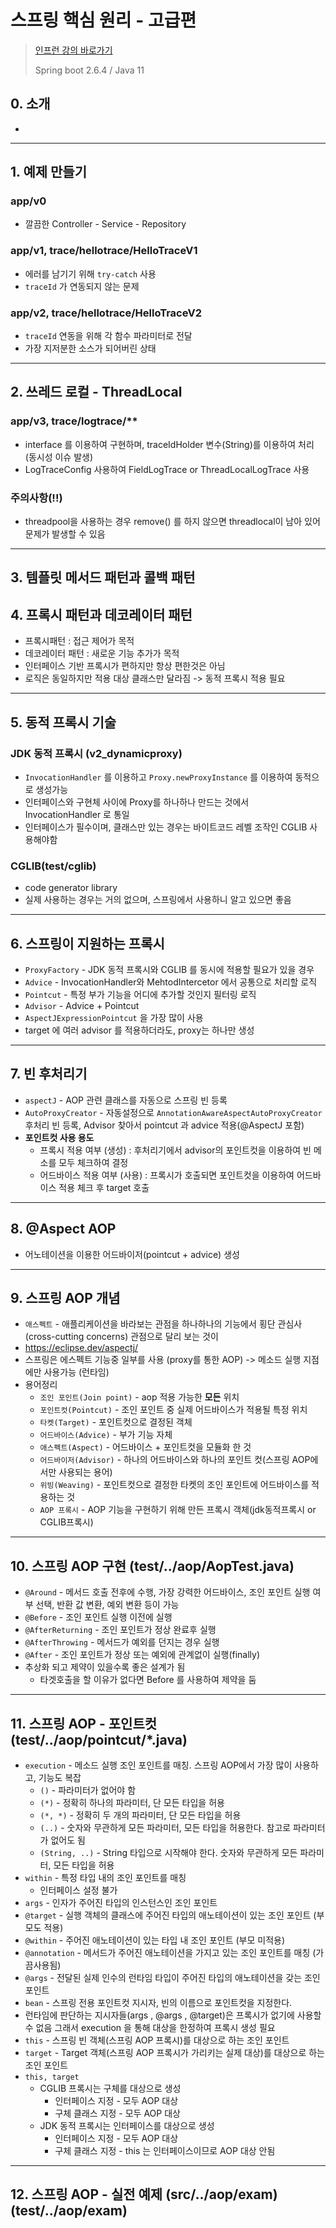 # 스프링 핵심 원리 - 고급편
> [인프런 강의 바로가기](https://www.inflearn.com/course/%EC%8A%A4%ED%94%84%EB%A7%81-%ED%95%B5%EC%8B%AC-%EC%9B%90%EB%A6%AC-%EA%B3%A0%EA%B8%89%ED%8E%B8)
>
> Spring boot 2.6.4 / Java 11

## 0. 소개
* 
---
## 1. 예제 만들기
### app/v0
* 깔끔한 Controller - Service - Repository
### app/v1, trace/hellotrace/HelloTraceV1
* 에러를 남기기 위해 `try-catch` 사용
* `traceId` 가 연동되지 않는 문제
### app/v2, trace/hellotrace/HelloTraceV2
* `traceId` 연동을 위해 각 함수 파라미터로 전달
* 가장 지저분한 소스가 되어버린 상태
---
## 2. 쓰레드 로컬 - ThreadLocal
### app/v3, trace/logtrace/**
* interface 를 이용하여 구현하며, traceIdHolder 변수(String)를 이용하여 처리 (동시성 이슈 발생)
* LogTraceConfig 사용하여 FieldLogTrace or ThreadLocalLogTrace 사용
### 주의사항(!!)
* threadpool을 사용하는 경우 remove() 를 하지 않으면 threadlocal이 남아 있어 문제가 발생할 수 있음
---
## 3. 템플릿 메서드 패턴과 콜백 패턴
## 4. 프록시 패턴과 데코레이터 패턴
* 프록시패턴 : 접근 제어가 목적
* 데코레이터 패턴 : 새로운 기능 추가가 목적
* 인터페이스 기반 프록시가 편하지만 항상 편한것은 아님
* 로직은 동일하지만 적용 대상 클래스만 달라짐 -> 동적 프록시 적용 필요
---
## 5. 동적 프록시 기술
### JDK 동적 프록시 (v2_dynamicproxy)
* `InvocationHandler` 를 이용하고 `Proxy.newProxyInstance` 를 이용하여 동적으로 생성가능
* 인터페이스와 구현체 사이에 Proxy를 하나하나 만드는 것에서 InvocationHandler 로 통일
* 인터페이스가 필수이며, 클래스만 있는 경우는 바이트코드 레벨 조작인 CGLIB 사용해야함
### CGLIB(test/cglib)
* code generator library
* 실제 사용하는 경우는 거의 없으며, 스프링에서 사용하니 알고 있으면 좋음
---
## 6. 스프링이 지원하는 프록시
* `ProxyFactory` - JDK 동적 프록시와 CGLIB 를 동시에 적용할 필요가 있을 경우
* `Advice` - InvocationHandler와 MehtodIntercetor 에서 공통으로 처리할 로직
* `Pointcut` - 특정 부가 기능을 어디에 추가할 것인지 필터링 로직
* `Advisor` - Advice + Pointcut
* `AspectJExpressionPointcut` 을 가장 많이 사용
* target 에 여러 advisor 를 적용하더라도, proxy는 하나만 생성
---
## 7. 빈 후처리기
* `aspectJ` - AOP 관련 클래스를 자동으로 스프링 빈 등록
* `AutoProxyCreator` - 자동설정으로 `AnnotationAwareAspectAutoProxyCreator` 후처리 빈 등록, Advisor 찾아서 pointcut 과 advice 적용(@AspectJ 포함)
* **포인트컷 사용 용도**
  * 프록시 적용 여부 (생성) : 후처리기에서 advisor의 포인트컷을 이용하여 빈 메소를 모두 체크하여 결정
  * 어드바이스 적용 여부 (사용) : 프록시가 호출되면 포인트컷을 이용하여 어드바이스 적용 체크 후 target 호출
---
## 8. @Aspect AOP
* 어노테이션을 이용한 어드바이저(pointcut + advice) 생성
---
## 9. 스프링 AOP 개념
* `애스펙트` - 애플리케이션을 바라보는 관점을 하나하나의 기능에서 횡단 관심사(cross-cutting concerns) 관점으로 달리 보는 것이
* https://eclipse.dev/aspectj/
* 스프링은 에스펙트 기능중 일부를 사용 (proxy를 통한 AOP) -> 메소드 실행 지점에만 사용가능 (런타임)
* 용어정리
  * `조인 포인트(Join point)` - aop 적용 가능한 **모든** 위치
  * `포인트컷(Pointcut)` - 조인 포인트 중 실제 어드바이스가 적용될 특정 위치
  * `타켓(Target)` - 포인트컷으로 결정된 객체
  * `어드바이스(Advice)` - 부가 기능 자체
  * `애스펙트(Aspect)` - 어드바이스 + 포인트컷을 모듈화 한 것
  * `어드바이저(Advisor)` - 하나의 어드바이스와 하나의 포인트 컷(스프링 AOP에서만 사용되는 용어)
  * `위빙(Weaving)` - 포인트컷으로 결정한 타켓의 조인 포인트에 어드바이스를 적용하는 것
  * `AOP 프록시` - AOP 기능을 구현하기 위해 만든 프록시 객체(jdk동적프록시 or CGLIB프록시)
---
## 10. 스프링 AOP 구현 (test/../aop/AopTest.java)
* `@Around` - 메서드 호출 전후에 수행, 가장 강력한 어드바이스, 조인 포인트 실행 여부 선택, 반환 값 변환, 예외 변환 등이 가능 
* `@Before` - 조인 포인트 실행 이전에 실행 
* `@AfterReturning` - 조인 포인트가 정상 완료후 실행
* `@AfterThrowing` - 메서드가 예외를 던지는 경우 실행
* `@After` - 조인 포인트가 정상 또는 예외에 관계없이 실행(finally)
* 추상화 되고 제약이 있을수록 좋은 설계가 됨
  * 타겟호출을 할 이유가 없다면 Before 를 사용하여 제약을 둠
---
## 11. 스프링 AOP - 포인트컷 (test/../aop/pointcut/*.java)
* `execution` - 메소드 실행 조인 포인트를 매칭. 스프링 AOP에서 가장 많이 사용하고, 기능도 복잡
  * `()` - 파라미터가 없어야 함
  * `(*)` - 정확히 하나의 파라미터, 단 모든 타입을 허용
  * `(*, *)` - 정확히 두 개의 파라미터, 단 모든 타입을 허용
  * `(..)` - 숫자와 무관하게 모든 파라미터, 모든 타입을 허용한다. 참고로 파라미터가 없어도 됨
  * `(String, ..)` - String 타입으로 시작해야 한다. 숫자와 무관하게 모든 파라미터, 모든 타입을 허용
* `within` - 특정 타입 내의 조인 포인트를 매칭
  * 인터페이스 설정 불가
* `args` - 인자가 주어진 타입의 인스턴스인 조인 포인트
* `@target` - 실행 객체의 클래스에 주어진 타입의 애노테이션이 있는 조인 포인트 (부모도 적용)
* `@within` - 주어진 애노테이션이 있는 타입 내 조인 포인트 (부모 미적용)
* `@annotation` - 메서드가 주어진 애노테이션을 가지고 있는 조인 포인트를 매칭 (가끔사용됨)
* `@args` - 전달된 실제 인수의 런타임 타입이 주어진 타입의 애노테이션을 갖는 조인 포인트
* `bean` - 스프링 전용 포인트컷 지시자, 빈의 이름으로 포인트컷을 지정한다.
* 런타임에 판단하는 지시자들(args , @args , @target)은 프록시가 없기에 사용할 수 없음 그래서 execution 을 통해 대상을 한정하여 프록시 생성 필요
* `this` - 스프링 빈 객체(스프링 AOP 프록시)를 대상으로 하는 조인 포인트
* `target` - Target 객체(스프링 AOP 프록시가 가리키는 실제 대상)를 대상으로 하는 조인 포인트
* `this, target`
  * CGLIB 프록시는 구체를 대상으로 생성
    * 인터페이스 지정 - 모두 AOP 대상
    * 구체 클래스 지정 - 모두 AOP 대상
  * JDK 동적 프록시는 인터페이스를 대상으로 생성
    * 인터페이스 지정 - 모두 AOP 대상
    * 구체 클래스 지정 - this 는 인터페이스이므로 AOP 대상 안됨
---
## 12. 스프링 AOP - 실전 예제 (src/../aop/exam) (test/../aop/exam)
